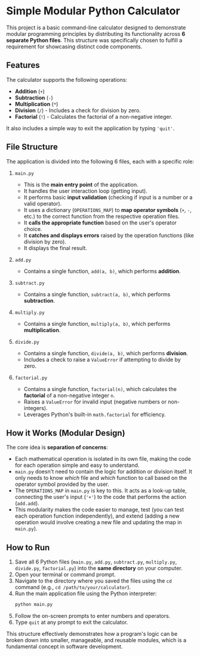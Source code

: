 # Simple Modular Python Calculator

This project is a basic command-line calculator designed to demonstrate modular programming principles by distributing its functionality across **6 separate Python files**. This structure was specifically chosen to fulfill a requirement for showcasing distinct code components.

## Features

The calculator supports the following operations:

*   **Addition** (`+`)
*   **Subtraction** (`-`)
*   **Multiplication** (`*`)
*   **Division** (`/`) - Includes a check for division by zero.
*   **Factorial** (`!`) - Calculates the factorial of a non-negative integer.

It also includes a simple way to exit the application by typing `'quit'`.

## File Structure

The application is divided into the following 6 files, each with a specific role:

1.  `main.py`
    *   This is the **main entry point** of the application.
    *   It handles the user interaction loop (getting input).
    *   It performs basic **input validation** (checking if input is a number or a valid operator).
    *   It uses a dictionary (`OPERATIONS_MAP`) to **map operator symbols** (`+`, `-`, etc.) to the correct function from the respective operation files.
    *   It **calls the appropriate function** based on the user's operator choice.
    *   It **catches and displays errors** raised by the operation functions (like division by zero).
    *   It displays the final result.

2.  `add.py`
    *   Contains a single function, `add(a, b)`, which performs **addition**.

3.  `subtract.py`
    *   Contains a single function, `subtract(a, b)`, which performs **subtraction**.

4.  `multiply.py`
    *   Contains a single function, `multiply(a, b)`, which performs **multiplication**.

5.  `divide.py`
    *   Contains a single function, `divide(a, b)`, which performs **division**.
    *   Includes a check to raise a `ValueError` if attempting to divide by zero.

6.  `factorial.py`
    *   Contains a single function, `factorial(n)`, which calculates the **factorial** of a non-negative integer `n`.
    *   Raises a `ValueError` for invalid input (negative numbers or non-integers).
    *   Leverages Python's built-in `math.factorial` for efficiency.

## How it Works (Modular Design)

The core idea is **separation of concerns**:

*   Each mathematical operation is isolated in its own file, making the code for each operation simple and easy to understand.
*   `main.py` doesn't need to contain the logic for addition or division itself. It only needs to know *which* file and *which* function to call based on the operator symbol provided by the user.
*   The `OPERATIONS_MAP` in `main.py` is key to this. It acts as a look-up table, connecting the user's input (`'+'`) to the code that performs the action (`add.add`).
*   This modularity makes the code easier to manage, test (you can test each operation function independently), and extend (adding a new operation would involve creating a new file and updating the map in `main.py`).

## How to Run

1.  Save all 6 Python files (`main.py`, `add.py`, `subtract.py`, `multiply.py`, `divide.py`, `factorial.py`) into the **same directory** on your computer.
2.  Open your terminal or command prompt.
3.  Navigate to the directory where you saved the files using the `cd` command (e.g., `cd /path/to/your/calculator`).
4.  Run the main application file using the Python interpreter:
    ```bash
    python main.py
    ```
5.  Follow the on-screen prompts to enter numbers and operators.
6.  Type `quit` at any prompt to exit the calculator.

This structure effectively demonstrates how a program's logic can be broken down into smaller, manageable, and reusable modules, which is a fundamental concept in software development.
